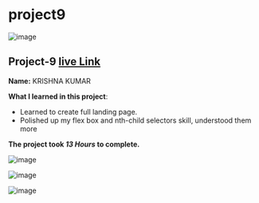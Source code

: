 # project9

![image](https://img.shields.io/badge/project-1-red)


## Project-9  [live Link](https://projec9.netlify.app/)

**Name:**  KRISHNA KUMAR


**What I learned in this project**:

  - Learned to create full landing page. 
  - Polished up my flex box and nth-child selectors skill, understood them more


**The project took ***13 Hours*** to complete.** 

![image](https://img.shields.io/badge/INeuron-LearnCodeOnline-brightgreen)

![image](https://img.shields.io/badge/Full%20stack%20JS%20bootcamp-Hitesh%20Chaudhary-lightgrey)


![image]()
